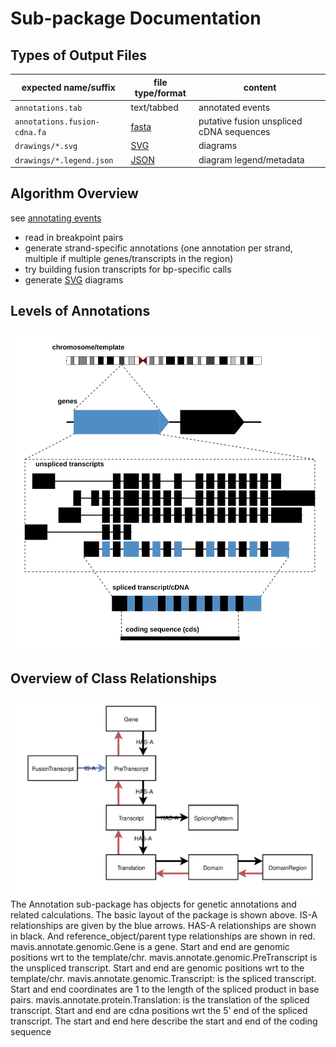# Sub-package Documentation

## Types of Output Files

| expected name/suffix           | file type/format                  | content                                  |
| ------------------------------ | --------------------------------- | ---------------------------------------- |
| ``annotations.tab``            | text/tabbed                       | annotated events                         |
| ``annotations.fusion-cdna.fa`` | [fasta](../../../glossary/#fasta) | putative fusion unspliced cDNA sequences |
| ``drawings/*.svg``             | [SVG](../../../glossary/#svg)     | diagrams                                 |
| ``drawings/*.legend.json``     | [JSON](../../../glossary/#json)   | diagram legend/metadata                  |

## Algorithm Overview

see [annotating events](../../../background/theory/#annotating-events)

- read in breakpoint pairs
- generate strand-specific annotations (one annotation per strand, multiple if multiple genes/transcripts in the region)
- try building fusion transcripts for bp-specific calls
- generate [SVG](../../../glossary/#svg) diagrams

## Levels of Annotations

![levels of features](../../../images/feature_levels.svg)

## Overview of Class Relationships

![annotations model](../../../images/annotation_model.svg)
The Annotation sub-package has objects for genetic annotations and related calculations. The basic layout of the
package is shown above. IS-A relationships are given by the blue arrows. HAS-A relationships are shown in black.
And reference_object/parent
type relationships are shown in red. mavis.annotate.genomic.Gene is a gene. Start and end are
genomic positions wrt to the template/chr. mavis.annotate.genomic.PreTranscript is the
unspliced transcript. Start and end are genomic positions wrt to the template/chr.
mavis.annotate.genomic.Transcript: is the spliced transcript. Start and end coordinates are
1 to the length of the spliced product in base pairs.
mavis.annotate.protein.Translation: is the translation of the spliced transcript. Start and
end are cdna positions wrt the 5' end of the spliced transcript. The start and end here describe the start and end
of the coding sequence
